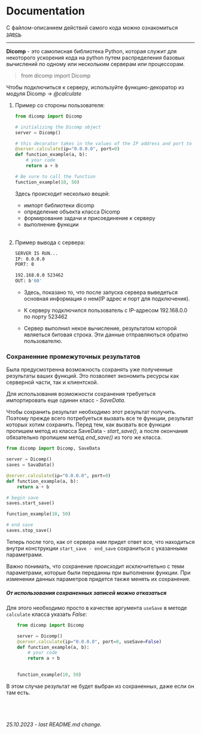 # Documentation

С файлом-описанием действий самого кода можно ознакомиться [здесь](/doc/DescriptionCode.md).

----------------


**Dicomp** - это самописная библиотека Python, которая служит для некоторого ускорения кода на python путем распределения базовых вычислений по одному или нескольким серверам или процессорам.

>from dicomp import Dicomp


Чтобы подключиться к серверу, используйте функцию-декоратор из модуля Dicomp -> *@calculate*

1. Пример со стороны пользователя:
    ```python
    from dicomp import Dicomp

    # initializing the Dicomp object
    server = Dicomp()

    # this decorator takes in the values of the IP address and port to connect to the server on which the calculations will be performed.
    @server.calculate(ip="0.0.0.0", port=0)
    def function_example(a, b):
        # your code
        return a + b

    # Be sure to call the function
    function_example(10, 50)
    ```

    Здесь происходит несколько вещей:
    - импорт библиотеки dicomp
    - определение объекта класса Dicomp
    - формирование задачи и присоединение к серверу
    - выполнение функции
    
    <br>

2. Пример вывода с сервера:

    ```Bash
    SERVER IS RUN... 
    IP: 0.0.0.0
    PORT: 0

    192.168.0.0 523462
    OUT: b'60'

    ```

    - Здесь, показано то, что после запуска сервера выведеться основная информация о нем(IP адрес и порт для подключения). 
    
    - К серверу подключился пользователь с IP-адресом 192.168.0.0 по порту 523462
    - Сервер выполнил некое вычисление, результатом которой являеться битовая строка. Эти данные отправляються обратно пользователю.


### Сохраненние промежуточных результатов

Была предусмотренна возможность сохранять уже полученные результаты ваших функций. Это позволяет экономить ресурсы как серверной части, так и клиентской.

Для использования возможности сохранения требуеться импортировать еще одинин класс - *SaveData*.

Чтобы сохранить результат необходимо этот результат получить. Поэтому прежде всего потребуеться вызвать все те функции, результат которых хотим сохранить. Перед тем, как вызвать все функции пропишем метод из класса SaveData - *start_save()*, а после окончания обязательно пропишем метод *end_save()* из того же класса.



```python
from dicomp import Dicomp, SaveData

server = Dicomp()
saves = SavaData()

@server.calculate(ip="0.0.0.0", port=0)
def function_example(a, b):
    return a + b

# begin save
saves.start_save()

function_example(10, 50)

# end save
saves.stop_save()
```

Теперь после того, как от сервера нам придет ответ все, что находиться внутри конструкции `start_save - end_save` сохраниться с указанными параметрами.

Важно понимать, что сохранение происходит исключительно с теми параметрами, которые были переданны при выполнении функции. При изменении данных параметров придется также менять их сохранение.

##### От использования сохраненных записей можно отказаться
Для этого необходимо просто в качестве аргумента `useSave` в методе `calculate` класса указать *False*:

```python
    from dicomp import Dicomp

    server = Dicomp()
    @server.calculate(ip="0.0.0.0", port=0, useSave=False)
    def function_example(a, b):
        # your code
        return a + b

    
    function_example(10, 50)
```

В этом случае результат не будет выбран из сохраненных, даже если он там есть.

<br><br>


###### 25.10.2023 - last README.md change.